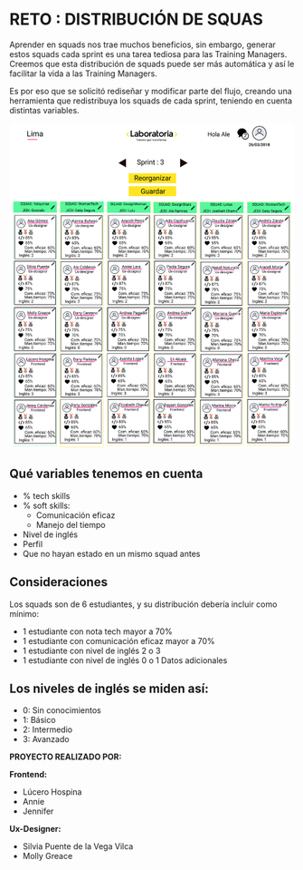 # **RETO : DISTRIBUCIÓN DE SQUAS**
Aprender en squads nos trae muchos beneficios, sin embargo, generar estos squads cada sprint es una tarea tediosa para las Training Managers. Creemos que esta distribución de squads puede ser más automática y así le facilitar la vida a las Training Managers. 

Es por eso que se solicitó rediseñar y modificar parte del flujo, creando una herramienta que redistribuya los squads de cada sprint, teniendo en cuenta distintas variables.

![Modelo de prototipo](assets/images/prototipo-1.png)

## **Qué variables tenemos en cuenta**
  - % tech skills
  - % soft skills:
    - Comunicación eficaz
    - Manejo del tiempo
  - Nivel de inglés
  - Perfil
  - Que no hayan estado en un mismo squad antes


## **Consideraciones**
Los squads son de 6 estudiantes, y su distribución debería incluir como mínimo:

  - 1 estudiante con nota tech mayor a 70%
  - 1 estudiante con comunicación eficaz mayor a 70%
  - 1 estudiante con nivel de inglés 2  o 3
  - 1 estudiante con nivel de inglés 0 o 1
  Datos adicionales

## **Los niveles de inglés se miden así:**
  - 0: Sin conocimientos
  - 1: Básico
  - 2: Intermedio
  - 3: Avanzado

**PROYECTO REALIZADO POR:**

**Frontend:**
  - Lúcero Hospina
  - Annie
  - Jennifer

**Ux-Designer:**
  - Silvia Puente de la Vega Vilca
  - Molly Greace
